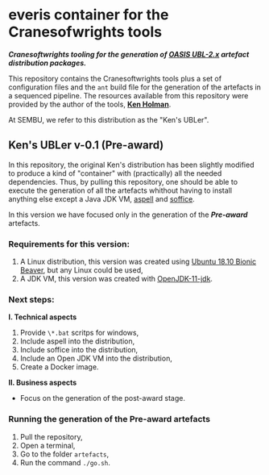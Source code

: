 # everis container for the Cranesofwrights tools

**_Cranesoftwrights tooling for the generation of [OASIS UBL-2.x](http://docs.oasis-open.org/ubl/cs01-UBL-2.2/UBL-2.2.html) artefact distribution packages._**

This repository contains the Cranesoftwrights tools plus a set of configuration files and the `ant` build file for the generation of the artefacts in a sequenced pipeline. The resources available from this repository were provided by the author of the tools, **[Ken Holman](http://www.cranesoftwrights.com/)**. 

At SEMBU, we refer to this distribution as the "Ken's UBLer".

## Ken's UBLer v-0.1 (Pre-award)

In this repository, the original Ken's distribution has been slightly modified to produce a kind of "container" with (practically) all the needed dependencies. Thus, by pulling this repository, one should be able to execute the generation of all the artefacts whithout having to install anything else except a Java JDK VM, [aspell](http://aspell.net/) and [soffice](http://www.openoffice.org/download/index.html).

In this version we have focused only in the generation of the **_Pre-award_** artefacts. 

### Requirements for this version: 

1. A Linux distribution, this version was created using [Ubuntu 18.10 Bionic Beaver](https://wiki.ubuntu.com/BionicBeaver/ReleaseNotes), but any Linux could be used,
2. A JDK VM, this version was created with [OpenJDK-11-jdk](https://openjdk.java.net/projects/jdk/11/).

### Next steps:

**I. Technical aspects**

1. Provide `\*.bat` scritps for windows,
2. Include aspell into the distribution,
3. Include soffice into the distribution,
4. Include an Open JDK VM into the distribution,
5. Create a Docker image.

**II. Business aspects**

* Focus on the generation of the post-award stage.

### Running the generation of the Pre-award artefacts

1. Pull the repository,
2. Open a terminal,
3. Go to the folder `artefacts`,
4. Run the command `./go.sh`.
